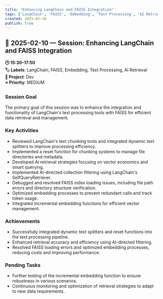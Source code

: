 ```yaml
---
title: "Enhancing LangChain and FAISS Integration"
tags: ['LangChain', 'FAISS', 'Embedding', 'Text Processing', 'AI Retrieval']
created: 2025-02-10
publish: true
---
```


## 📅 2025-02-10 — Session: Enhancing LangChain and FAISS Integration

**🕒 15:30–17:50**  
**🏷️ Labels**: LangChain, FAISS, Embedding, Text Processing, AI Retrieval  
**📂 Project**: Dev  
**⭐ Priority**: MEDIUM  


### Session Goal
The primary goal of this session was to enhance the integration and functionality of LangChain's text processing tools with FAISS for efficient data retrieval and management.

### Key Activities
- Reviewed LangChain's text chunking tools and integrated dynamic text splitters to improve processing efficiency.
- Implemented a reset function for chunking systems to manage file directories and metadata.
- Developed AI retrieval strategies focusing on vector economics and smart querying.
- Implemented AI-directed collection filtering using LangChain's SelfQueryRetriever.
- Debugged and resolved FAISS index loading issues, including file path errors and directory structure verification.
- Optimized embedding processes to prevent redundant calls and track token usage.
- Integrated incremental embedding functions for efficient vector management.

### Achievements
- Successfully integrated dynamic text splitters and reset functions into the text processing pipeline.
- Enhanced retrieval accuracy and efficiency using AI-directed filtering.
- Resolved FAISS loading errors and optimized embedding processes, reducing costs and improving performance.

### Pending Tasks
- Further testing of the incremental embedding function to ensure robustness in various scenarios.
- Continuous monitoring and optimization of retrieval strategies to adapt to new data requirements.
